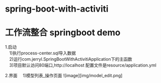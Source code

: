 # spring-boot-with-activiti
# 工作流整合 springboot demo

1.启动  
&#8194;&#8194;1)执行process-center.sql导入数据  
&#8194;&#8194;2)运行com.jerryl.SpringBootWithActivitiApplication下的主函数  
&#8194;&#8194;3)项目默认访问80端口,http://localhost 配置文件是resource/application.yml

2.界面
&#8194;&#8194;1)模型列表_操作页面
![image][img/model_edit.png]
